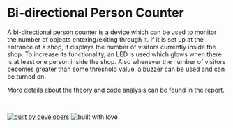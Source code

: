 # Bi-directional Person Counter

A bi-directional person counter is a device which can be used to monitor the number of objects entering/exiting through it. If it is set up at the entrance of a shop, it displays the number of visitors currently inside the shop. To increase its functionality, an LED is used which glows when there is at least one person inside the shop. Also whenever the number of visitors becomes greater than some threshold value, a buzzer can be used and can be turned on.

More details about the theory and code analysis can be found in the report.

<br>

<p align = "center">
  
<a href="#"><img src="http://ForTheBadge.com/images/badges/built-by-developers.svg" alt="built by developers"></a>
![built with love](https://forthebadge.com/images/badges/built-with-love.svg)

</p>
